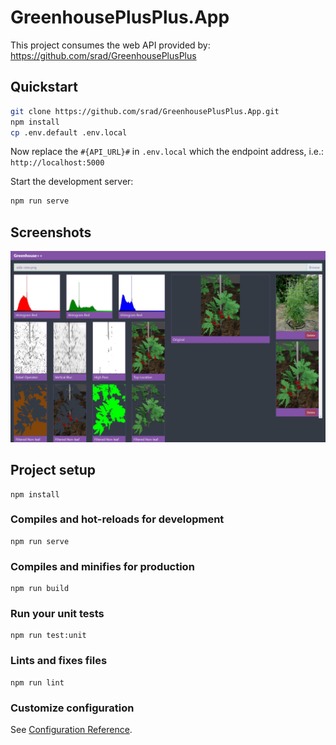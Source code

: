 # GreenhousePlusPlus.App

This project consumes the web API provided by: https://github.com/srad/GreenhousePlusPlus

## Quickstart

```bash
git clone https://github.com/srad/GreenhousePlusPlus.App.git
npm install
cp .env.default .env.local
```

Now replace the `#{API_URL}#` in `.env.local` which the endpoint address, i.e.: `http://localhost:5000`

Start the development server:

```bash
npm run serve
```

## Screenshots

![](https://raw.githubusercontent.com/srad/GreenhousePlusPlus.App/master/docs/screenshot0.jpg)

## Project setup
```
npm install
```

### Compiles and hot-reloads for development
```
npm run serve
```

### Compiles and minifies for production
```
npm run build
```

### Run your unit tests
```
npm run test:unit
```

### Lints and fixes files
```
npm run lint
```

### Customize configuration
See [Configuration Reference](https://cli.vuejs.org/config/).
